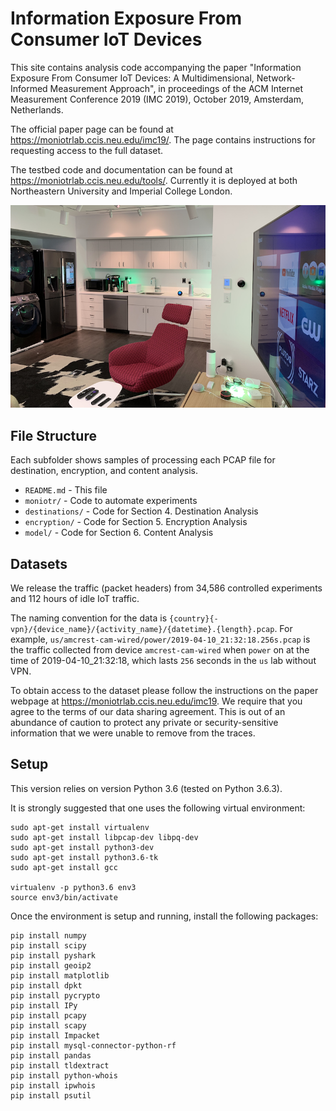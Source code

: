 # Information Exposure From Consumer IoT Devices

This site contains analysis code accompanying the paper "Information Exposure From Consumer IoT Devices: A Multidimensional, Network-Informed Measurement Approach", in proceedings of the ACM Internet Measurement Conference 2019 (IMC 2019), October 2019, Amsterdam, Netherlands. 

The official paper page can be found at https://moniotrlab.ccis.neu.edu/imc19/. The page contains instructions for requesting access to the full dataset.

The testbed code and documentation can be found at https://moniotrlab.ccis.neu.edu/tools/. Currently it is deployed at both Northeastern University and Imperial College London. 

![GitHub Logo](lab.png)

## File Structure 
Each subfolder shows samples of processing each PCAP file for destination, encryption, and content analysis.

- `README.md` - This file
- `moniotr/` - Code to automate experiments  
- `destinations/` - Code for Section 4. Destination Analysis   
- `encryption/` - Code for Section 5. Encryption Analysis   
- `model/` - Code for Section 6. Content Analysis   

## Datasets
We release the traffic (packet headers) from 34,586 controlled experiments and 112 hours of idle IoT traffic.

The naming convention for the data is `{country}{-vpn}/{device_name}/{activity_name}/{datetime}.{length}.pcap`. For example, `us/amcrest-cam-wired/power/2019-04-10_21:32:18.256s.pcap` is the traffic collected from device `amcrest-cam-wired` when `power` on at the time of 2019-04-10_21:32:18, which lasts `256` seconds in the `us` lab without VPN.

To obtain access to the dataset please follow the instructions on the paper webpage at https://moniotrlab.ccis.neu.edu/imc19. We require that you agree to the terms of our data sharing agreement. 
This is out of an abundance of caution to protect any private or security-sensitive information that we were unable to remove from the traces.

## Setup
This version relies on version Python 3.6 (tested on Python 3.6.3).

It is strongly suggested that one uses the following virtual environment:
```
sudo apt-get install virtualenv
sudo apt-get install libpcap-dev libpq-dev
sudo apt-get install python3-dev
sudo apt-get install python3.6-tk
sudo apt-get install gcc

virtualenv -p python3.6 env3
source env3/bin/activate
```

Once the environment is setup and running, install the following packages:
````
pip install numpy
pip install scipy
pip install pyshark
pip install geoip2
pip install matplotlib
pip install dpkt
pip install pycrypto
pip install IPy
pip install pcapy
pip install scapy
pip install Impacket
pip install mysql-connector-python-rf
pip install pandas
pip install tldextract
pip install python-whois
pip install ipwhois
pip install psutil
````

